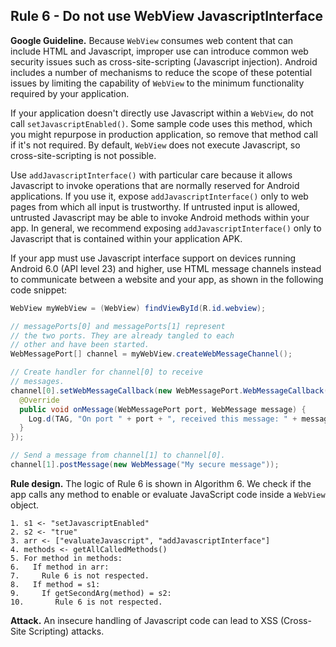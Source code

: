 ## Rule 6 - Do not use WebView JavascriptInterface

**Google Guideline.** Because `WebView` consumes web content that can include HTML and Javascript, improper use can introduce common web security issues such as cross-site-scripting (Javascript injection). Android includes a number of mechanisms to reduce the scope of these potential issues by limiting the capability of `WebView` to the minimum functionality required by your application.

If your application doesn't directly use Javascript within a `WebView`, do not call `setJavascriptEnabled()`. Some sample code uses this method, which you might repurpose in production application, so remove that method call if it's not required. By default, `WebView` does not execute Javascript, so cross-site-scripting is not possible.

Use `addJavascriptInterface()` with particular care because it allows Javascript to invoke operations that are normally reserved for Android applications. If you use it, expose `addJavascriptInterface()` only to web pages from which all input is trustworthy. If untrusted input is allowed, untrusted Javascript may be able to invoke Android methods within your app. In general, we recommend exposing `addJavascriptInterface()` only to Javascript that is contained within your application APK.

If your app must use Javascript interface support on devices running Android 6.0 (API level 23) and higher, use HTML message channels instead to communicate between a website and your app, as shown in the following code snippet:

```java
WebView myWebView = (WebView) findViewById(R.id.webview);

// messagePorts[0] and messagePorts[1] represent
// the two ports. They are already tangled to each
// other and have been started.
WebMessagePort[] channel = myWebView.createWebMessageChannel();

// Create handler for channel[0] to receive
// messages.
channel[0].setWebMessageCallback(new WebMessagePort.WebMessageCallback() {
  @Override
  public void onMessage(WebMessagePort port, WebMessage message) {
    Log.d(TAG, "On port " + port + ", received this message: " + message);
  }
});

// Send a message from channel[1] to channel[0].
channel[1].postMessage(new WebMessage("My secure message"));
```

**Rule design.** The logic of Rule 6 is shown in Algorithm 6. We check if the app calls any method to enable or evaluate JavaScript code inside a `WebView` object.

```plaintext
1. s1 <- "setJavascriptEnabled"
2. s2 <- "true"
3. arr <- ["evaluateJavascript", "addJavascriptInterface"]
4. methods <- getAllCalledMethods()
5. For method in methods:
6.   If method in arr:
7.     Rule 6 is not respected.
8.   If method = s1:
9.     If getSecondArg(method) = s2:
10.       Rule 6 is not respected.
```

**Attack.** An insecure handling of Javascript code can lead to XSS (Cross-Site Scripting) attacks.
